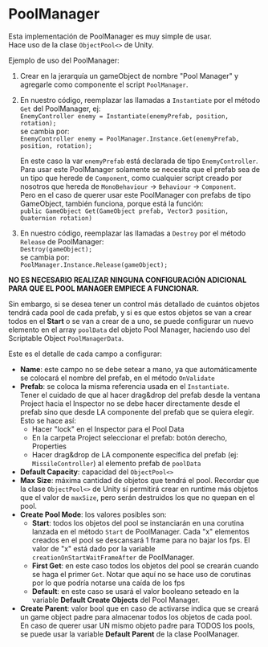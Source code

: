 # PoolManager
Esta implementación de PoolManager es muy simple de usar.<br>
Hace uso de la clase `ObjectPool<>` de Unity.
 
Ejemplo de uso del PoolManager:
 
 1. Crear en la jerarquía un gameObject de nombre "Pool Manager" y agregarle como componente el script `PoolManager`.
 
 2. En nuestro código, reemplazar las llamadas a `Instantiate` por el método `Get` del PoolManager, ej:<br>
      `EnemyController enemy = Instantiate(enemyPrefab, position, rotation);`<br>
    se cambia por:<br>
      `EnemyController enemy = PoolManager.Instance.Get(enemyPrefab, position, rotation);`<br>
     
    En este caso la var `enemyPrefab` está declarada de tipo `EnemyController`.<br>
    Para usar este PoolManager solamente se necesita que el prefab sea de un tipo que herede de `Component`, 
    como cualquier script creado por nosotros que hereda de `MonoBehaviour` -> `Behaviour` -> `Component`.<br>
    Pero en el caso de querer usar este PoolManager con prefabs de tipo GameObject, también funciona,
    porque está la función:<br>
          `public GameObject Get(GameObject prefab, Vector3 position, Quaternion rotation)`

 3. En nuestro código, reemplazar las llamadas a `Destroy` por el método `Release` de PoolManager:<br>
     `Destroy(gameObject);`<br>
    se cambia por:<br>
     `PoolManager.Instance.Release(gameObject);`
     
**NO ES NECESARIO REALIZAR NINGUNA CONFIGURACIÓN ADICIONAL PARA QUE EL POOL MANAGER EMPIECE A FUNCIONAR.**
 
 Sin embargo, si se desea tener un control más detallado de cuántos objetos tendrá cada pool de cada prefab,
 y si es que estos objetos se van a crear todos en el **Start** o se van a crear de a uno, se puede configurar 
 un nuevo elemento en el array `poolData` del objeto Pool Manager, haciendo uso del Scriptable Object `PoolManagerData`.
 
 Este es el detalle de cada campo a configurar:
 
- **Name**: este campo no se debe setear a mano, ya que automáticamente se colocará el nombre del prefab, en el método `OnValidate`
- **Prefab**: se coloca la misma referencia usada en el `Instantiate`.<br>
              Tener el cuidado de que al hacer drag&drop del prefab desde la ventana Project hacia el Inspector
              no se debe hacer directamente desde el prefab sino que desde LA componente del prefab que se quiera elegir.<br>
              Esto se hace así:
	- Hacer "lock" en el Inspector para el Pool Data
	- En la carpeta Project seleccionar el prefab: botón derecho, Properties
	- Hacer drag&drop de LA componente específica del prefab (ej: `MissileController`) al elemento prefab de `poolData`
- **Default Capacity**: capacidad del `ObjectPool<>`
- **Max Size**: máxima cantidad de objetos que tendrá el pool. 
                Recordar que la clase `ObjectPool<>` de Unity sí permitirá crear en runtime más objetos que el valor de
                `maxSize`, pero serán destruidos los que no quepan en el pool.
- **Create Pool Mode**: los valores posibles son:<br>
	- **Start**: todos los objetos del pool se instanciarán en una corutina lanzada en el método `Start` de PoolManager.
               Cada "x" elementos creados en el pool se descansará 1 frame para no bajar los fps.
               El valor de "x" está dado por la variable `creationOnStartWaitFrameAfter` de PoolManager.
	- **First Get**: en este caso todos los objetos del pool se crearán cuando se haga el primer `Get`.
                   Notar que aquí no se hace uso de corutinas por lo que podría notarse una caída de los fps
	- **Default**: en este caso se usará el valor booleano seteado en la variable **Default Create Objects** del Pool Manager.
- **Create Parent**: valor bool que en caso de activarse indica que se creará un game object padre para almacenar todos los objetos de cada pool.
                     En caso de querer usar UN mismo objeto padre para TODOS los pools, se puede usar la variable **Default Parent** de la clase PoolManager.
					 
